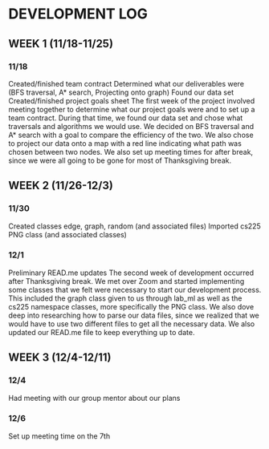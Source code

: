 # DEVELOPMENT LOG
## WEEK 1 (11/18-11/25)
### 11/18
Created/finished team contract
Determined what our deliverables were (BFS traversal, A* search, Projecting onto graph)
Found our data set
Created/finished project goals sheet
The first week of the project involved meeting together to determine what our project goals were and to set up a team contract. During that time, we found our data set and chose what traversals and algorithms we would use. We decided on BFS traversal and A* search with a goal to compare the efficiency of the two. We also chose to project our data onto a map with a red line indicating what path was chosen between two nodes. We also set up meeting times for after break, since we were all going to be gone for most of Thanksgiving break.
## WEEK 2 (11/26-12/3)
### 11/30
Created classes edge, graph, random (and associated files)
Imported cs225 PNG class (and associated classes)
### 12/1
Preliminary READ.me updates
The second week of development occurred after Thanksgiving break. We met over Zoom and started implementing some classes that we felt were necessary to start our development process. This included the graph class given to us through lab_ml as well as the cs225 namespace classes, more specifically the PNG class. We also dove deep into researching how to parse our data files, since we realized that we would have to use two different files to get all the necessary data. We also updated our READ.me file to keep everything up to date.
## WEEK 3 (12/4-12/11)
### 12/4
Had meeting with our group mentor about our plans
### 12/6
Set up meeting time on the 7th
